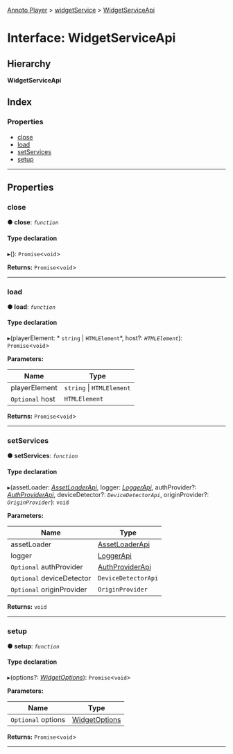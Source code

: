 [Annoto Player](../README.md) > [widgetService](../modules/widgetservice.md) > [WidgetServiceApi](../interfaces/widgetservice.widgetserviceapi.md)

# Interface: WidgetServiceApi

## Hierarchy

**WidgetServiceApi**

## Index

### Properties

* [close](widgetservice.widgetserviceapi.md#close)
* [load](widgetservice.widgetserviceapi.md#load)
* [setServices](widgetservice.widgetserviceapi.md#setservices)
* [setup](widgetservice.widgetserviceapi.md#setup)

---

## Properties

<a id="close"></a>

###  close

**● close**: *`function`*

#### Type declaration
▸(): `Promise`<`void`>

**Returns:** `Promise`<`void`>

___
<a id="load"></a>

###  load

**● load**: *`function`*

#### Type declaration
▸(playerElement: * `string` &#124; `HTMLElement`*, host?: *`HTMLElement`*): `Promise`<`void`>

**Parameters:**

| Name | Type |
| ------ | ------ |
| playerElement |  `string` &#124; `HTMLElement`|
| `Optional` host | `HTMLElement` |

**Returns:** `Promise`<`void`>

___
<a id="setservices"></a>

###  setServices

**● setServices**: *`function`*

#### Type declaration
▸(assetLoader: *[AssetLoaderApi](services.assetloaderapi.md)*, logger: *[LoggerApi](services.loggerapi.md)*, authProvider?: *[AuthProviderApi](annotoplayer.authproviderapi.md)*, deviceDetector?: *`DeviceDetectorApi`*, originProvider?: *`OriginProvider`*): `void`

**Parameters:**

| Name | Type |
| ------ | ------ |
| assetLoader | [AssetLoaderApi](services.assetloaderapi.md) |
| logger | [LoggerApi](services.loggerapi.md) |
| `Optional` authProvider | [AuthProviderApi](annotoplayer.authproviderapi.md) |
| `Optional` deviceDetector | `DeviceDetectorApi` |
| `Optional` originProvider | `OriginProvider` |

**Returns:** `void`

___
<a id="setup"></a>

###  setup

**● setup**: *`function`*

#### Type declaration
▸(options?: *[WidgetOptions](annotoplayer.widgetoptions.md)*): `Promise`<`void`>

**Parameters:**

| Name | Type |
| ------ | ------ |
| `Optional` options | [WidgetOptions](annotoplayer.widgetoptions.md) |

**Returns:** `Promise`<`void`>

___

